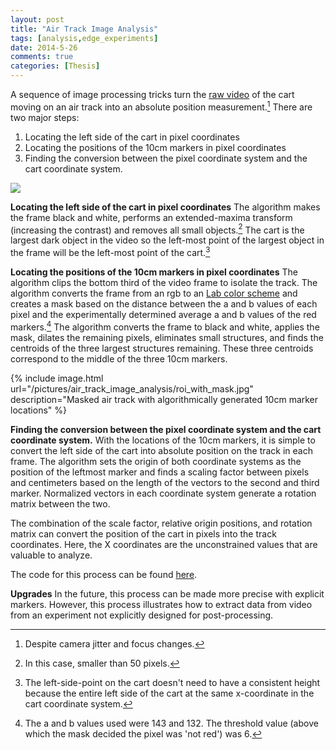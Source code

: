 ```yaml
---
layout: post 
title: "Air Track Image Analysis"
tags: [analysis,edge_experiments]
date: 2014-5-26
comments: true
categories: [Thesis]
---
```


A sequence of image processing tricks turn the [raw video][vid] of the cart moving on an air track into an absolute position measurement.[^4] There are two major steps:

1. Locating the left side of the cart in pixel coordinates
2. Locating the positions of the 10cm markers in pixel coordinates
3. Finding the conversion between the pixel coordinate system and the cart coordinate system. 
<!-- IMAGE OF BOTH COORDINATE SYSTEMS -->
<img src="https://docs.google.com/drawings/d/1IPDk7SiyBEATDIrY5CKoQ60U-1c37dVs9MlSfIGoZ74/pub?w=960&amp;h=720">

__Locating the left side of the cart in pixel coordinates__ 
The algorithm makes the frame black and white, performs an extended-maxima transform (increasing the contrast) and removes all small objects.[^1] The cart is the largest dark object in the video so the left-most point of the largest object in the frame will be the left-most point of the cart.[^2]


__Locating the positions of the 10cm markers in pixel coordinates__ 
The algorithm clips the bottom third of the video frame to isolate the track. The algorithm converts the frame from an rgb to an [Lab color scheme][Lab] and creates a mask based on the distance between the a and b values of each pixel and the experimentally determined average a and b values of the red markers.[^3] The algorithm converts the frame to black and white, applies the mask, dilates the remaining pixels, eliminates small structures, and finds the centroids of the three largest structures remaining. These three centroids correspond to the middle of the three 10cm markers. 

{% include image.html url="/pictures/air_track_image_analysis/roi_with_mask.jpg" description="Masked air track with algorithmically generated 10cm marker locations" %}

__Finding the conversion between the pixel coordinate system and the cart coordinate system.__
With the locations of the 10cm markers, it is simple to convert the left side of the cart into absolute position on the track in each frame. The algorithm sets the origin of both coordinate systems as the position of the leftmost marker and finds a scaling factor between pixels and centimeters based on the length of the vectors to the second and third marker. Normalized vectors in each coordinate system generate a rotation matrix between the two. 

The combination of the scale factor, relative origin positions, and rotation matrix can convert the position of the cart in pixels into the track coordinates. Here, the X coordinates are the unconstrained values that are valuable to analyze.   

The code for this process can be found [here](https://github.com/bzreinhardt/track-video-analysis/tree/master).


__Upgrades__
In the future, this process can be made more precise with explicit markers. However, this process illustrates how to extract data from video from an experiment not explicitly designed for post-processing.


<!-- Links and references -->
[vid]:http://youtu.be/8lF_H1IqPiU
[Lab]:http://en.wikipedia.org/wiki/Lab_color_space

 [^1]: In this case, smaller than 50 pixels. 
 [^2]:  The left-side-point on the cart doesn't need to have a consistent height because the entire left side of the cart at the same x-coordinate in the cart coordinate system. 
 [^3]: The a and b values used were 143 and 132. The threshold value (above which the mask decided the pixel was 'not red') was 6.
 [^4]: Despite camera jitter and focus changes.